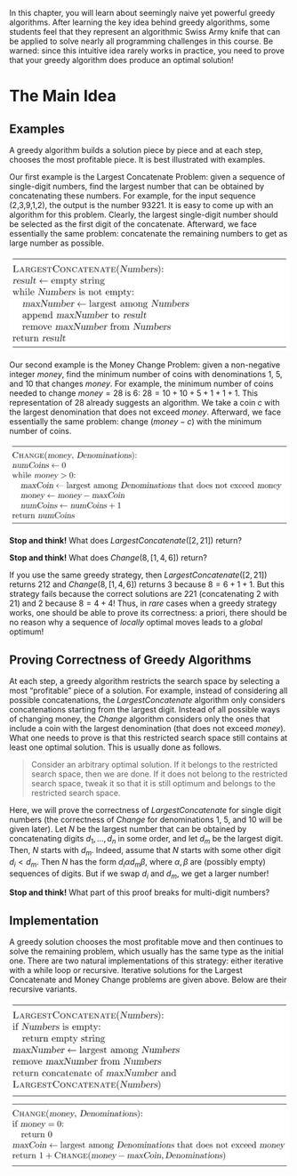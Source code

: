<style>
.samples th, .samples td {
    border: 1px solid black;
    border-collapse: collapse;
    padding: 15px;
    width: 300px;
    /*max-width: 100%;*/
    /*text-align: center;*/
    /*alignment: center;*/
}

.sample th, .sample td {
    border: 1px solid black;
    padding: 15px;
    width: 300px;
    /*max-width: 100%;*/
    /*text-align: center;*/
    /*alignment: center;*/
}

.sample td {
    border-top: none;
    border-bottom: none;
}

.sample table {
    border-collapse: collapse;
    border: 1px solid black;
}

.logo {
    display: flex;
    justify-content: center;
}

.logo img {
    width: 200px;
    align: center;
}

.code span {
    line-height: 22px;
}
</style>

In this chapter, you will learn about seemingly naive yet powerful 
greedy algorithms. After learning the key idea behind greedy algorithms, 
some students feel that they represent an algorithmic Swiss Army knife 
that can be applied to solve nearly all programming challenges in this course. 
Be warned: since this intuitive idea rarely works in practice, you need to 
prove that your greedy algorithm does produce an optimal solution!

# The Main Idea

## Examples

A greedy algorithm builds a solution piece by piece and at each step, 
chooses the most profitable piece. It is best illustrated with examples.

Our first example is the Largest Concatenate Problem: 
given a sequence of single-digit numbers, find the largest number that can 
be obtained by concatenating these numbers. For example, for the input 
sequence (2,3,9,1,2), the output is the number 93221. 
It is easy to come up with an algorithm for this problem. 
Clearly, the largest single-digit number should be selected as the 
first digit of the concatenate. Afterward, we face essentially the 
same problem: concatenate the remaining numbers to get as large number 
as possible.

<img src="../../images/greedy_1.png">

Our second example is the Money Change Problem: given a non-negative 
integer $money$, find the minimum number of coins with denominations 
$1$, $5$, and $10$ that changes $money$. For example, the minimum number of 
coins needed to change $money = 28$ is $6$: $28 = 10+10+5+1+1+1$. 
This representation of $28$ already suggests an algorithm. 
We take a coin $c$ with the largest denomination that does not exceed $money$. 
Afterward, we face essentially the same problem: change $(money − c)$ 
with the minimum number of coins.

<img src="../../images/greedy_2.png">

**Stop and think!** What does ${LargestConcatenate}([2, 21])$ return?

**Stop and think!** What does ${Change}(8, [1, 4, 6])$ return?

If you use the same greedy strategy, 
then ${LargestConcatenate}([2, 21])$ returns $212$ and 
${Change}(8, [1, 4, 6])$ returns $3$ because $8 = 6 + 1 + 1$. 
But this strategy fails because the correct solutions are $221$ 
(concatenating $2$ with $21$) and $2$ because $8 = 4 + 4$!
Thus, in *rare* cases when a greedy strategy works, one should 
be able to prove its correctness: a priori, there should be no 
reason why a sequence of *locally* optimal moves leads to a *global* optimum!

## Proving Correctness of Greedy Algorithms

At each step, a greedy algorithm restricts the search space by 
selecting a most “profitable” piece of a solution. For example, 
instead of considering all possible concatenations, the 
${LargestConcatenate}$ algorithm only considers concatenations 
starting from the largest digit. Instead of all possible ways of 
changing money, the ${Change}$ algorithm considers only the ones that 
include a coin with the largest denomination (that does not exceed $money$). 
What one needs to prove is that this restricted search space still 
contains at least one optimal solution. This is usually done as follows.

<blockquote>
Consider an arbitrary optimal solution. If it belongs to the restricted 
search space, then we are done. If it does not belong to the 
restricted search space, tweak it so that it is still optimum and 
belongs to the restricted search space.
</blockquote>

Here, we will prove the correctness of ${LargestConcatenate}$ 
for single digit numbers (the correctness of ${Change}$ for 
denominations $1$, $5$, and $10$ will be given 
later).
Let $N$ be the largest number that can be obtained by concatenating 
digits $d_1, \dotsc, d_n$ in some order, and let $d_m$ be the largest digit. 
Then, $N$ starts with $d_m$. Indeed, assume that $N$ starts with some 
other digit $d_i < d_m$. Then $N$ has the form 
$d_i\alpha d_m \beta$, where $\alpha, \beta$ are (possibly empty) 
sequences of digits. But if we swap $d_i$ and $d_m$, we get a larger number!

**Stop and think!** What part of this proof breaks for
multi-digit numbers?

## Implementation
A greedy solution chooses the most profitable move and then continues to 
solve the remaining problem, which usually has the same type as the initial 
one. There are two natural implementations
of this strategy: either iterative with a while loop or recursive. 
Iterative solutions for the Largest Concatenate and Money Change problems 
are given above. Below are their recursive variants.

<img src="../../images/greedy_4.png">

<img src="../../images/greedy_5.png">





